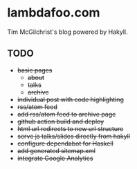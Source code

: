 lambdafoo.com
==========

Tim McGilchrist's blog powered by Hakyll.

TODO
----------

 * ~~basic pages~~
   * ~~about~~
   * ~~talks~~
   * ~~archive~~
 * ~~individual post with code highlighting~~
 * ~~rss/atom feed~~
 * ~~add rss/atom feed to archive page~~
 * ~~github action build and deploy~~
 * ~~html url redirects to new url structure~~
 * ~~serve js talks/slides directly from hakyll~~
 * ~~configure dependabot for Haskell~~
 * ~~add generated sitemap.xml~~
 * ~~integrate Google Analytics~~
